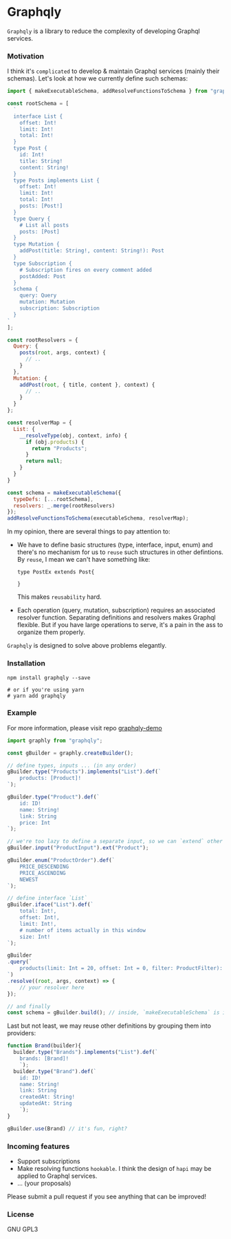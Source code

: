 Graphqly
=======================

`Graphqly` is a library to reduce the complexity of developing Graphql services.

### Motivation

I think it's `complicated` to develop & maintain Graphql services (mainly their schemas). Let's look at how we currently define such schemas:

```js
import { makeExecutableSchema, addResolveFunctionsToSchema } from "graphql-tools";

const rootSchema = [
  `
  interface List {
    offset: Int!
    limit: Int!
    total: Int!
  }
  type Post {
    id: Int!
    title: String!
    content: String!
  }
  type Posts implements List {
    offset: Int!
    limit: Int!
    total: Int!
    posts: [Post!]
  }
  type Query {
    # List all posts
    posts: [Post]
  }
  type Mutation {
    addPost(title: String!, content: String!): Post
  }
  type Subscription {
    # Subscription fires on every comment added
    postAdded: Post
  }
  schema {
    query: Query
    mutation: Mutation
    subscription: Subscription
  }
`
];

const rootResolvers = {
  Query: {
    posts(root, args, context) {
      // ..
    }
  },
  Mutation: {
    addPost(root, { title, content }, context) {
      // ..
    }
  }
};

const resolverMap = {
  List: {
    __resolveType(obj, context, info) {
      if (obj.products) {
        return "Products";
      }
      return null;
    }
  }
}

const schema = makeExecutableSchema({
  typeDefs: [...rootSchema],
  resolvers: _.merge(rootResolvers)
});
addResolveFunctionsToSchema(executableSchema, resolverMap);
```

In my opinion, there are several things to pay attention to:
+ We have to define basic structures (type, interface, input, enum) and there's no mechanism for us to `reuse` such structures in other defintions. By `reuse`, I mean we can't have something like:

    ```
    type PostEx extends Post{
        
    }
    ```
    This makes `reusability` hard.

+ Each operation (query, mutation, subscription) requires an associated resolver function. Separating definitions and resolvers makes Graphql flexible. But if you have large operations to serve, it's a pain in the ass to organize them properly.

`Graphqly` is designed to solve above problems elegantly.

### Installation

```
npm install graphqly --save

# or if you're using yarn
# yarn add graphqly
```

### Example

For more information, please visit repo [graphqly-demo](https://github.com/anhldbk/graphqly-demo)

```js
import graphly from "graphqly";

const gBuilder = graphly.createBuilder();

// define types, inputs ... (in any order)
gBuilder.type("Products").implements("List").def(`
    products: [Product]!
`);

gBuilder.type("Product").def(`
    id: ID!
    name: String!
    link: String
    price: Int
`);

// we're too lazy to define a separate input, so we can `extend` other structure
gBuilder.input("ProductInput").ext("Product");

gBuilder.enum("ProductOrder").def(`
    PRICE_DESCENDING
    PRICE_ASCENDING
    NEWEST
`);

// define interface `List`
gBuilder.iface("List").def(`
    total: Int!,
    offset: Int!,
    limit: Int!,
    # number of items actually in this window
    size: Int!
`);

gBuilder
.query(`
    products(limit: Int = 20, offset: Int = 0, filter: ProductFilter): Products
`)
.resolve((root, args, context) => {
    // your resolver here
});

// and finally
const schema = gBuilder.build(); // inside, `makeExecutableSchema` is invoked
```

Last but not least, we may reuse other definitions by grouping them into providers:

```js
function Brand(builder){
  builder.type("Brands").implements("List").def(`
    brands: [Brand]!
    `);
  builder.type("Brand").def(`
    id: ID!
    name: String!
    link: String
    createdAt: String!
    updatedAt: String
    `);
}

gBuilder.use(Brand) // it's fun, right?
```

### Incoming features
- Support subscriptions
- Make resolving functions `hookable`. I think the design of `hapi` may be applied to Graphql services.
- ... (your proposals)

Please submit a pull request if you see anything that can be improved!

### License

GNU GPL3